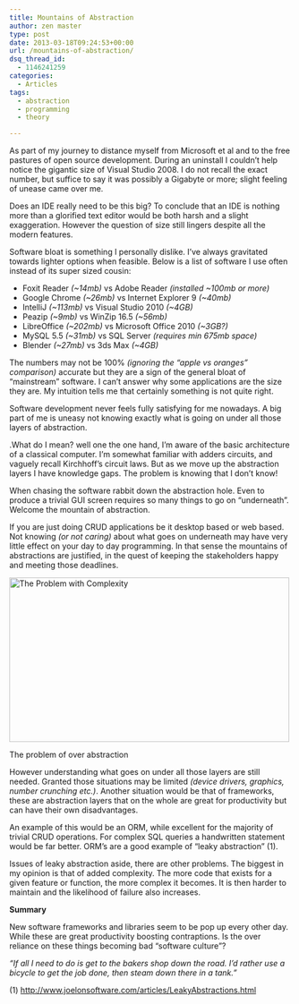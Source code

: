 ```yaml
---
title: Mountains of Abstraction
author: zen master
type: post
date: 2013-03-18T09:24:53+00:00
url: /mountains-of-abstraction/
dsq_thread_id:
  - 1146241259
categories:
  - Articles
tags:
  - abstraction
  - programming
  - theory

---
```

As part of my journey to distance myself from Microsoft et al and to the free pastures of open source development. During an uninstall I couldn’t help notice the gigantic size of Visual Studio 2008. I do not recall the exact number, but suffice to say it was possibly a Gigabyte or more; slight feeling of unease came over me.

Does an IDE really need to be this big? To conclude that an IDE is nothing more than a glorified text editor would be both harsh and a slight exaggeration. However the question of size still lingers despite all the modern features.

Software bloat is something I personally dislike. I’ve always gravitated towards lighter options when feasible. Below is a list of software I use often instead of its super sized cousin:

  * Foxit Reader _(~14mb)_ vs Adobe Reader _(installed ~100mb or more)_
  * Google Chrome _(~26mb)_ vs Internet Explorer 9 _(~40mb)_
  * IntelliJ _(~113mb)_ vs Visual Studio 2010 _(~4GB)_
  * Peazip _(~9mb)_ vs WinZip 16.5 _(~56mb)_
  * LibreOffice _(~202mb)_ vs Microsoft Office 2010 _(~3GB?)_
  * MySQL 5.5 _(~31mb)_ vs SQL Server _(requires min 675mb space)_
  * Blender _(~27mb)_ vs 3ds Max _(~4GB)_

The numbers may not be 100% _(ignoring the “apple vs oranges” comparison)_ accurate but they are a sign of the general bloat of “mainstream” software. I can’t answer why some applications are the size they are. My intuition tells me that certainly something is not quite right.

Software development never feels fully satisfying for me nowadays. A big part of me is uneasy not knowing exactly what is going on under all those layers of abstraction.

.What do I mean? well one the one hand, I&#8217;m aware of the basic architecture of a classical computer. I&#8217;m somewhat familiar with adders circuits, and vaguely recall Kirchhoff’s circuit laws. But as we move up the abstraction layers I have knowledge gaps. The problem is knowing that I don’t know!

When chasing the software rabbit down the abstraction hole. Even to produce a trivial GUI screen requires so many things to go on “underneath”. Welcome the mountain of abstraction.

If you are just doing CRUD applications be it desktop based or web based. Not knowing _(or not caring)_ about what goes on underneath may have very little effect on your day to day programming. In that sense the mountains of abstractions are justified, in the quest of keeping the stakeholders happy and meeting those deadlines.

<div class="wp-caption alignnone" style="width: 510px">
  <img title="Mountains of Abstraction" alt="The Problem with Complexity" src="http://i.imgur.com/hdYD8.jpg" width="500" height="294" />
  
  <p class="wp-caption-text">
    The problem of over abstraction
  </p>
</div>

However understanding what goes on under all those layers are still needed. Granted those situations may be limited _(device drivers, graphics, number crunching etc.)_. Another situation would be that of frameworks, these are abstraction layers that on the whole are great for productivity but can have their own disadvantages.

An example of this would be an ORM, while excellent for the majority of trivial CRUD operations. For complex SQL queries a handwritten statement would be far better. ORM’s are a good example of “leaky abstraction” (1).

Issues of leaky abstraction aside, there are other problems. The biggest in my opinion is that of added complexity. The more code that exists for a given feature or function, the more complex it becomes. It is then harder to maintain and the likelihood of failure also increases.

**Summary**

New software frameworks and libraries seem to be pop up every other day. While these are great productivity boosting contraptions. Is the over reliance on these things becoming bad “software culture”?

_“If all I need to do is get to the bakers shop down the road. I’d rather use a bicycle to get the job done, then steam down there in a tank.”_

(1) <http://www.joelonsoftware.com/articles/LeakyAbstractions.html>